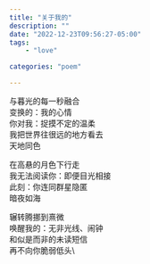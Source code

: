 ```yaml
---
title: "关于我的"
description: ""
date: "2022-12-23T09:56:27-05:00"
tags: 
    - "love"

categories: "poem"

---
```

与暮光的每一秒融合\
变换的：我的心情\
你对我：捉摸不定的温柔\
我把世界往很远的地方看去\
天地同色

在高悬的月色下行走\
我无法阅读你：即便目光相接\
此刻：你连同群星隐匿\
暗夜如海

辗转腾挪到熹微\
唤醒我的：无非光线、闹钟\
和似是而非的未读短信\
再不向你脆弱低头\
